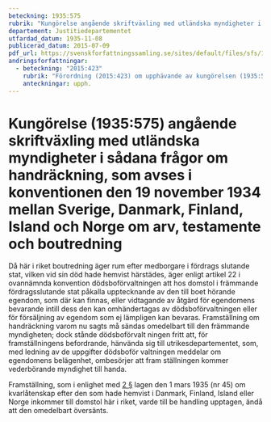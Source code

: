 ```yaml
---
beteckning: 1935:575
rubrik: "Kungörelse angående skriftväxling med utländska myndigheter i sådana frågor om handräckning, som avses i konventionen den 19 november 1934 mellan Sverige, Danmark, Finland, Island och Norge om arv, testamente och boutredning"
departement: Justitiedepartementet
utfardad_datum: 1935-11-08
publicerad_datum: 2015-07-09
pdf_url: https://svenskforfattningssamling.se/sites/default/files/sfs/1935-11/SFS1935-575.pdf
andringsforfattningar:
  - beteckning: "2015:423"
    rubrik: "Förordning (2015:423) om upphävande av kungörelsen (1935:575) angående skriftväxling med utländska myndigheter i sådana frågor om handräckning, som avses i konventionen den 19 november 1934 mellan Sverige, Danmark, Finland, Island och Norge om arv, testamente och boutredning"
    anteckningar: upph.
---
```


# Kungörelse (1935:575) angående skriftväxling med utländska myndigheter i sådana frågor om handräckning, som avses i konventionen den 19 november 1934 mellan Sverige, Danmark, Finland, Island och Norge om arv, testamente och boutredning

Då här i riket boutredning äger rum efter medborgare i fördrags slutande stat, vilken vid sin död hade hemvist härstädes, äger enligt artikel 22 i ovannämnda konvention dödsboförvaltningen att hos domstol i främmande fördragsslutande stat påkalla upptecknande av den till boet hörande egendom, som där kan finnas, eller vidtagande av åtgärd för egendomens bevarande intill dess den kan omhändertagas av dödsboförvaltningen eller för försäljning av egendom som ej lämpligen kan bevaras. Framställning om handräckning varom nu sagts må sändas omedelbart till den främmande myndigheten; dock stånde dödsboförvalt ningen fritt att, för framställningens befordrande, hänvända sig till utrikesdepartementet, som, med ledning av de uppgifter dödsboför valtningen meddelar om egendomens belägenhet, ombesörjer att fram ställningen kommer vederbörande myndighet till handa.

Framställning, som i enlighet med [2 §](#2) lagen den 1 mars 1935 (nr 45) om kvarlåtenskap efter den som hade hemvist i Danmark, Finland, Island eller Norge inkommer till domstol här i riket, varde till be handling upptagen, ändå att den omedelbart översänts.